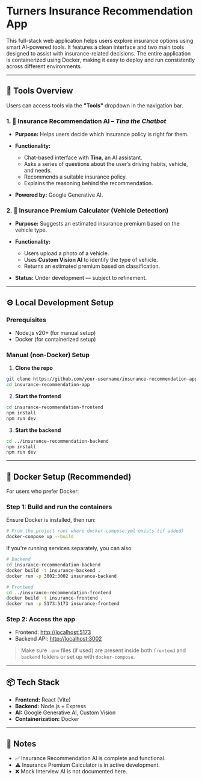 # Turners Insurance Recommendation App

This full-stack web application helps users explore insurance options using smart AI-powered tools. It features a clean interface and two main tools designed to assist with insurance-related decisions. The entire application is containerized using Docker, making it easy to deploy and run consistently across different environments.

---

## 🔧 Tools Overview

Users can access tools via the **"Tools"** dropdown in the navigation bar.

### 1. 🧠 Insurance Recommendation AI – _Tina the Chatbot_

- **Purpose:** Helps users decide which insurance policy is right for them.
- **Functionality:**

  - Chat-based interface with **Tina**, an AI assistant.
  - Asks a series of questions about the user’s driving habits, vehicle, and needs.
  - Recommends a suitable insurance policy.
  - Explains the reasoning behind the recommendation.

- **Powered by:** Google Generative AI.

### 2. 🚗 Insurance Premium Calculator (Vehicle Detection)

- **Purpose:** Suggests an estimated insurance premium based on the vehicle type.
- **Functionality:**

  - Users upload a photo of a vehicle.
  - Uses **Custom Vision AI** to identify the type of vehicle.
  - Returns an estimated premium based on classification.

- **Status:** Under development — subject to refinement.

---

## ⚙️ Local Development Setup

### Prerequisites

- Node.js v20+ (for manual setup)
- Docker (for containerized setup)

### Manual (non-Docker) Setup

1. **Clone the repo**

```bash
git clone https://github.com/your-username/insurance-recommendation-app.git
cd insurance-recommendation-app
```

2. **Start the frontend**

```bash
cd insurance-recommendation-frontend
npm install
npm run dev
```

3. **Start the backend**

```bash
cd ../insurance-recommendation-backend
npm install
npm run dev
```

---

## 🐳 Docker Setup (Recommended)

For users who prefer Docker:

### Step 1: Build and run the containers

Ensure Docker is installed, then run:

```bash
# From the project root where docker-compose.yml exists (if added)
docker-compose up --build
```

If you're running services separately, you can also:

```bash
# Backend
cd insurance-recommendation-backend
docker build -t insurance-backend .
docker run -p 3002:3002 insurance-backend

# Frontend
cd ../insurance-recommendation-frontend
docker build -t insurance-frontend .
docker run -p 5173:5173 insurance-frontend
```

### Step 2: Access the app

- Frontend: [http://localhost:5173](http://localhost:5173)
- Backend API: [http://localhost:3002](http://localhost:3002)

> Make sure `.env` files (if used) are present inside both `frontend` and `backend` folders or set up with `docker-compose`.

---

## 📦 Tech Stack

- **Frontend:** React (Vite)
- **Backend:** Node.js + Express
- **AI:** Google Generative AI, Custom Vision
- **Containerization:** Docker

---

## 📌 Notes

- ✅ Insurance Recommendation AI is complete and functional.
- ⚠️ Insurance Premium Calculator is in active development.
- ❌ Mock Interview AI is not documented here.
